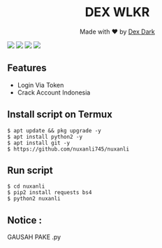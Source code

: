 <h1 align="center">
  DEX WLKR
</h1>
</div>
<p align="center">
  Made with ❤️ by <a href="https://github.com/nuxanli745">Dex Dark</a>
</p>

   ![](https://img.shields.io/badge/Language-1-blue) ![](https://img.shields.io/badge/Python-3.7-green) ![](https://img.shields.io/badge/Size-5KB-orange) ![](https://img.shields.io/badge/Relase-16-09-20-brightgreen)

## Features
* Login Via Token
* Crack Account Indonesia
## Install script on Termux
```
$ apt update && pkg upgrade -y
$ apt install python2 -y
$ apt install git -y
$ https://github.com/nuxanli745/nuxanli
```

## Run script
```
$ cd nuxanli
$ pip2 install requests bs4
$ python2 nuxanli
```
## Notice :
GAUSAH PAKE .py
```
